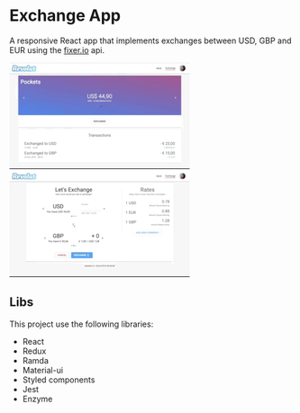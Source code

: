 # Exchange App

A responsive React app that implements exchanges between USD, GBP and EUR using the [fixer.io](https://fixer.io/) api.

![](home_and_rates.gif)
![](exchange.gif)

## Libs

This project use the following libraries:

* React
* Redux
* Ramda
* Material-ui
* Styled components
* Jest
* Enzyme
